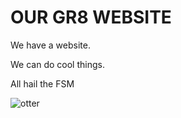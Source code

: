 # OUR GR8 WEBSITE
We have a website.

We can do cool things.

All hail the FSM

![otter](http://ottersquad.github.io/ottersquadimage.png)

